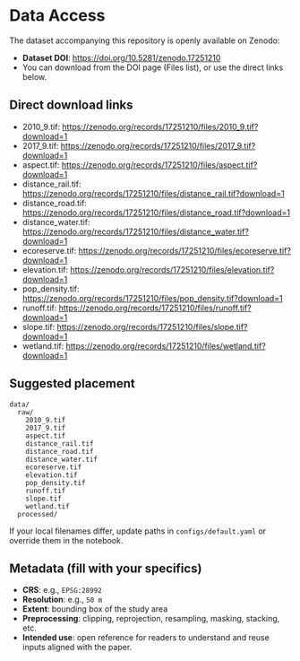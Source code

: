 # Data Access

The dataset accompanying this repository is openly available on Zenodo:

- **Dataset DOI**: https://doi.org/10.5281/zenodo.17251210
- You can download from the DOI page (Files list), or use the direct links below.

## Direct download links

- 2010_9.tif:  https://zenodo.org/records/17251210/files/2010_9.tif?download=1
- 2017_9.tif:  https://zenodo.org/records/17251210/files/2017_9.tif?download=1
- aspect.tif:  https://zenodo.org/records/17251210/files/aspect.tif?download=1
- distance_rail.tif:  https://zenodo.org/records/17251210/files/distance_rail.tif?download=1
- distance_road.tif:  https://zenodo.org/records/17251210/files/distance_road.tif?download=1
- distance_water.tif:  https://zenodo.org/records/17251210/files/distance_water.tif?download=1
- ecoreserve.tif:  https://zenodo.org/records/17251210/files/ecoreserve.tif?download=1
- elevation.tif:  https://zenodo.org/records/17251210/files/elevation.tif?download=1
- pop_density.tif:  https://zenodo.org/records/17251210/files/pop_density.tif?download=1
- runoff.tif:  https://zenodo.org/records/17251210/files/runoff.tif?download=1
- slope.tif:  https://zenodo.org/records/17251210/files/slope.tif?download=1
- wetland.tif:  https://zenodo.org/records/17251210/files/wetland.tif?download=1

## Suggested placement

```
data/
  raw/
    2010_9.tif
    2017_9.tif
    aspect.tif
    distance_rail.tif
    distance_road.tif
    distance_water.tif
    ecoreserve.tif
    elevation.tif
    pop_density.tif
    runoff.tif
    slope.tif
    wetland.tif
  processed/
```

If your local filenames differ, update paths in `configs/default.yaml` or override them in the notebook.

## Metadata (fill with your specifics)
- **CRS**: e.g., `EPSG:28992`
- **Resolution**: e.g., `50 m`
- **Extent**: bounding box of the study area
- **Preprocessing**: clipping, reprojection, resampling, masking, stacking, etc.
- **Intended use**: open reference for readers to understand and reuse inputs aligned with the paper.

